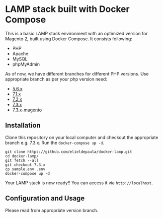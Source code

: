 # LAMP stack built with Docker Compose

This is a basic LAMP stack environment with an optimized version for Magento 2, built using Docker Compose. It consists following:

* PHP
* Apache
* MySQL
* phpMyAdmin

As of now, we have different branches for different PHP versions. Use appropriate branch as per your php version need:
* [5.6.x](https://github.com/elieldepaula/docker-lamp/tree/5.6.x)
* [7.1.x](https://github.com/elieldepaula/docker-lamp/tree/7.1.x)
* [7.2.x](https://github.com/elieldepaula/docker-lamp/tree/7.2.x)
* [7.3.x](https://github.com/elieldepaula/docker-lamp/tree/7.3.x)
* [7.3.x-magento](https://github.com/elieldepaula/docker-lamp/tree/7.3.x-magento)

## Installation

Clone this repository on your local computer and checkout the appropriate branch e.g. 7.3.x. Run the `docker-compose up -d`.

```shell
git clone https://github.com/elieldepaula/docker-lamp.git
cd docker-lamp/
git fetch --all
git checkout 7.3.x
cp sample.env .env
docker-compose up -d
```

Your LAMP stack is now ready!! You can access it via `http://localhost`.

## Configuration and Usage

Please read from appropriate version branch.
